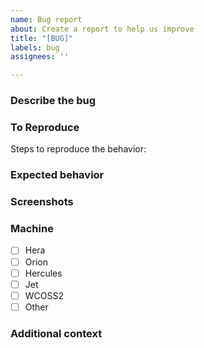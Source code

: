 ```yaml
---
name: Bug report
about: Create a report to help us improve
title: "[BUG]"
labels: bug
assignees: ''

---
```

<!-- HTML comments like this don't show up and needn't be deleted.
     Feel free to remove unused sections. -->

### Describe the bug
<!-- A clear and concise description of what the bug is. -->

### To Reproduce
Steps to reproduce the behavior:

### Expected behavior
<!-- A clear and concise description of what you expected to happen. -->

### Screenshots
<!-- If applicable, add screenshots to help explain your problem. -->

### Machine
- [ ] Hera
- [ ] Orion
- [ ] Hercules
- [ ] Jet
- [ ] WCOSS2
- [ ] Other

### Additional context
<!-- Add any other context about the problem here. -->
